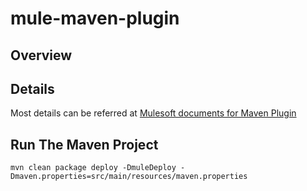 # mule-maven-plugin
## **Overview**

## **Details**
Most details can be referred at [Mulesoft documents for Maven Plugin](https://docs.mulesoft.com/mule-runtime/4.1/ch-deploy-mule-application-mmp-task)

## **Run The Maven Project**

`mvn clean package deploy -DmuleDeploy -Dmaven.properties=src/main/resources/maven.properties`